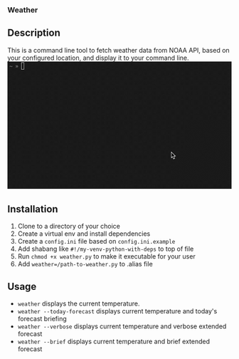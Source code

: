 ### Weather
## Description
This is a command line tool to fetch weather data from NOAA API, based on your configured location, and display it to your command line.
![](demo.gif)
## Installation
1. Clone to a directory of your choice
2. Create a virtual env and install dependencies
3. Create a `config.ini` file based on `config.ini.example`
4. Add shabang like `#!/my-venv-python-with-deps` to top of file
5. Run `chmod +x weather.py` to make it executable for your user
6. Add `weather=/path-to-weather.py` to .alias file
## Usage
- `weather` displays the current temperature.
- `weather --today-forecast` displays current temperature and today's forecast briefing
- `weather --verbose` displays current temperature and verbose extended forecast
- `weather --brief` displays current temperature and brief extended forecast
